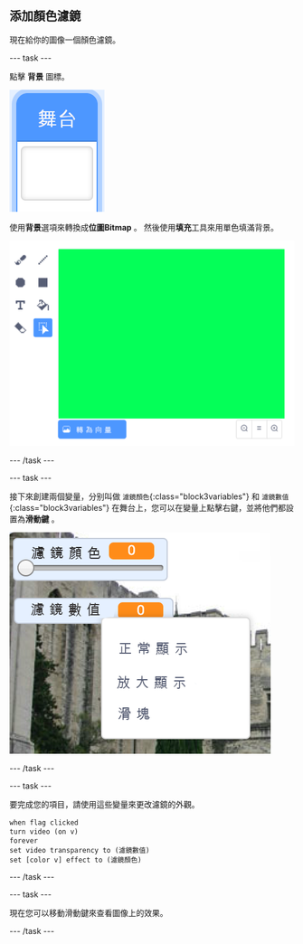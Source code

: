 ## 添加顏色濾鏡

現在給你的圖像一個顏色濾鏡。

--- task ---

點擊 **背景** 圖標。

![該圖顯示了舞台圖標](images/stage.png)

使用**背景**選項來轉換成**位圖Bitmap** 。 然後使用**填充**工具來用單色填滿背景。

![該圖顯示了舞台的填充背景](images/paint-bucket.png)

--- /task ---

--- task ---

接下來創建兩個變量，分别叫做 `濾鏡顏色`{:class="block3variables"} 和 `濾鏡數值`{:class="block3variables"} 在舞台上，您可以在變量上點擊右鍵，並將他們都設置為**滑動鍵** 。

![該圖顯示了已更改為滑動鍵的變量](images/sliders.png)

--- /task ---

--- task ---

要完成您的項目，請使用這些變量來更改濾鏡的外觀。

```blocks3
when flag clicked
turn video (on v)
forever
set video transparency to (濾鏡數值)
set [color v] effect to (濾鏡顏色)
```

--- /task ---

--- task ---

現在您可以移動滑動鍵來查看圖像上的效果。

--- /task ---




